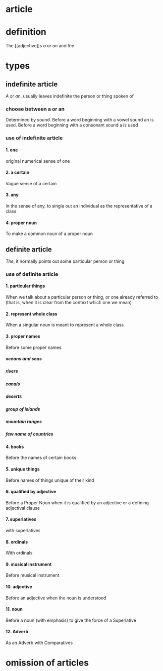 # article

# definition

The [[adjective]]s *a* or *an* and *the*

# types

## indefinite article

*A* or *an*, usually leaves indefinite the person or thing spoken of

### choose between a or an

Determined by sound. Before a word beginning with a vowel sound an is used. Before a word beginning with a consonant sound a is used

### use of indefinite article

#### 1. one

original numerical sense of one

#### 2. a certain

Vague sense of a certain

#### 3. any

In the sense of any, to single out an individual as the representative of a class

#### 4. proper noun

To make a common noun of a proper noun

## definite article

*The*, it normally points out some particular person or thing

### use of definite article

#### 1.  particular things

When we talk about a particular person or thing, or one already referred to (that is, when it is clear from the context which one we mean)

#### 2. represent whole class

When a singular noun is meant to represent a whole class

#### 3. proper names

Before some proper names

##### oceans and seas

##### rivers

##### canals

##### deserts

##### group of islands

##### mountain ranges

##### few name of countries

#### 4. books

Before the names of certain books

#### 5. unique things

Before names of things unique of their kind

#### 6. qualified by adjective

Before a Proper Noun when it is qualified by an adjective or a defining adjectival clause

#### 7. superlatives

with superlatives

#### 8. ordinals

With ordinals

#### 9. musical instrument

Before musical instrument

#### 10. adjective

Before an adjective when the noun is understood

#### 11. noun

Before a noun (with emphasis) to give the force of a Superlative

#### 12. Adverb

As an Adverb with Comparatives

# omission of articles
